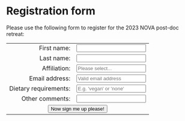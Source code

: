 # Registration form
Please use the following form to register for the 2023 NOVA post-doc retreat:
<!-- Registration form starts here please take care-->
<form 
  method="POST" 
  action="https://script.google.com/macros/s/AKfycbyae1hFMLOY_iLKrjlx5vdZHR5INKvXrOPbMkKEfz35CPxWE1pYOdOCEVYrhuGJp3jWag/exec"
>
  <table>
    <tr><td style="text-align: right"> First name:           </td> <td><input name="Name" type="text" required></td></tr>
    <tr><td style="text-align: right"> Last name:            </td> <td><input name="Surname" type="text" required></td></tr>
    <tr><td style="text-align: right"> Affiliation:          </td> <td><input name="Affiliation" type="text" placeholder="Please select..." list="institutions" required/></td></tr>
    <tr><td style="text-align: right"> Email address:        </td> <td><input name="Email" type="email" placeholder="Valid email address" required></td></tr>
    <tr><td style="text-align: right"> Dietary requirements: </td> <td><input name="Diet" type="text" placeholder="E.g. 'vegan' or 'none'" required></td></tr>
    <tr><td style="text-align: right"> Other comments:       </td> <td><input name="Comments" type="text"> </td></tr>
    <tr>
      <td style="text-align: center" colspan=2>
        <button type="submit">Now sign me up please!</button> 
      </td>
    </tr>
  </table>
<!-- List of institutions for use with the Affiliation field-->
<datalist id="institutions">
  <option>Leiden Observatory</option>
  <option>ESA</option>
  <option>ASTRON</option>
</datalist>
</form>
<!-- End of registration form-->
